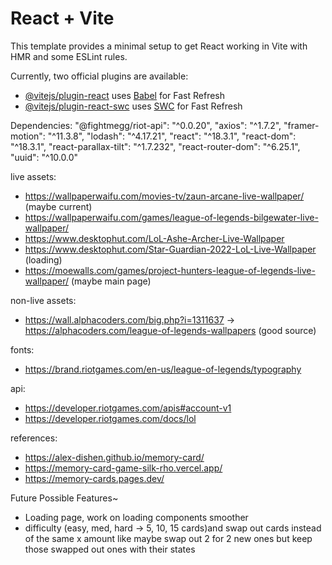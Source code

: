 # React + Vite

This template provides a minimal setup to get React working in Vite with HMR and some ESLint rules.

Currently, two official plugins are available:

- [@vitejs/plugin-react](https://github.com/vitejs/vite-plugin-react/blob/main/packages/plugin-react/README.md) uses [Babel](https://babeljs.io/) for Fast Refresh
- [@vitejs/plugin-react-swc](https://github.com/vitejs/vite-plugin-react-swc) uses [SWC](https://swc.rs/) for Fast Refresh


Dependencies: 
    "@fightmegg/riot-api": "^0.0.20",
    "axios": "^1.7.2",
    "framer-motion": "^11.3.8",
    "lodash": "^4.17.21",
    "react": "^18.3.1",
    "react-dom": "^18.3.1",
    "react-parallax-tilt": "^1.7.232",
    "react-router-dom": "^6.25.1",
    "uuid": "^10.0.0"

live assets: 
- https://wallpaperwaifu.com/movies-tv/zaun-arcane-live-wallpaper/ (maybe current)
- https://wallpaperwaifu.com/games/league-of-legends-bilgewater-live-wallpaper/ 
- https://www.desktophut.com/LoL-Ashe-Archer-Live-Wallpaper
- https://www.desktophut.com/Star-Guardian-2022-LoL-Live-Wallpaper (loading)
- https://moewalls.com/games/project-hunters-league-of-legends-live-wallpaper/ (maybe main page)

non-live assets:
- https://wall.alphacoders.com/big.php?i=1311637 -> https://alphacoders.com/league-of-legends-wallpapers (good source)

fonts: 
- https://brand.riotgames.com/en-us/league-of-legends/typography

api:
- https://developer.riotgames.com/apis#account-v1
- https://developer.riotgames.com/docs/lol

references:
- https://alex-dishen.github.io/memory-card/
- https://memory-card-game-silk-rho.vercel.app/
- https://memory-cards.pages.dev/ 

Future Possible Features~
- Loading page, work on loading components smoother
- difficulty (easy, med, hard -> 5, 10, 15 cards)and swap out cards instead of the same x amount like maybe swap out 2 for 2 new ones but keep those swapped out ones with their states